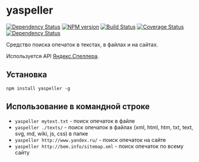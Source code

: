yaspeller
=========
[![Dependency Status](https://gemnasium.com/hcodes/yaspeller.svg)](https://gemnasium.com/hcodes/yaspeller)
[![NPM version](https://badge.fury.io/js/yaspeller.svg)](http://badge.fury.io/js/yaspeller)
[![Build Status](https://travis-ci.org/hcodes/yaspeller.png?branch=master)](https://travis-ci.org/hcodes/yaspeller)
[![Coverage Status](https://coveralls.io/repos/hcodes/yaspeller/badge.png?branch=master)](https://coveralls.io/r/hcodes/yaspeller)
[![Dependency Status](https://gemnasium.com/hcodes/yaspeller.svg)](https://gemnasium.com/hcodes/yaspeller)


Средство поиска опечаток в текстах, в файлах и на сайтах.

Используется API [Яндекс.Спеллера](https://tech.yandex.ru/speller/doc/dg/concepts/About-docpage/).

## Установка
`npm install yaspeller -g`
  
## Использование в командной строке
+ `yaspeller mytext.txt` - поиск опечаток в файле
+ `yaspeller ./texts/` - поиск опечаток в файлах (xml, html, htm, txt, text, svg, md, wiki, js, css) в папке
+ `yaspeller http://www.yandex.ru/` - поиск опечаток на сайте
+ `yaspeller http://bem.info/sitemap.xml` - поиск опечаток по всему сайту
